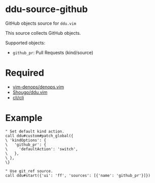 # ddu-source-github
GitHub objects source for `ddu.vim`

This source collects GitHub objects.

Supported objects:

- `github_pr`: Pull Requests (kind/source)

# Required
* [vim-denops/denops.vim](https://github.com/vim-denops/denops.vim)
* [Shougo/ddu.vim](https://github.com/Shougo/ddu.vim)
* [cli/cli](https://github.com/cli/cli)

# Example
```vim
" Set default kind action.
call ddu#custom#patch_global({
\ 'kindOptions': {
\   'github_pr': {
\     'defaultAction': 'switch',
\   },
\ },
\}

" Use git_ref source.
call ddu#start({'ui': 'ff', 'sources': [{'name': 'github_pr'}]})
```
